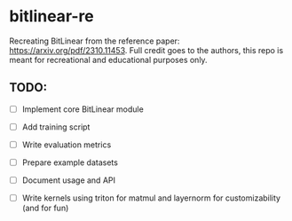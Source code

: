 # bitlinear-re
Recreating BitLinear from the reference paper: https://arxiv.org/pdf/2310.11453. Full credit goes to the authors, this repo is meant for recreational and educational purposes only. 

## TODO: 
- [ ] Implement core BitLinear module
- [ ] Add training script
- [ ] Write evaluation metrics
- [ ] Prepare example datasets
- [ ] Document usage and API
- [ ] Write kernels using triton for matmul and layernorm for customizability (and for fun) 

